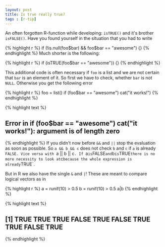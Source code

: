 ```yaml
---
layout: post
title: Is true really true?
tags : [r-tip]
---
```

An often forgotten R-function while developing: `isTRUE()` and it's brother `isFALSE()`.
Have you found yourself in the situation that you had to write

{% highlight r %}
if (!is.null(foo$bar) && foo$bar == "awesome") {}
{% endhighlight %}
Much shorter is the following:

{% highlight r %}
if (isTRUE(foo$bar == "awesome")) {}
{% endhighlight %}
<!--more-->
This additional code is often necessary if `foo` is a list and we are not certain that `bar` is an element of it.
So first we have to check, whether `bar` is not `NULL`.
Otherwise you get the following error

{% highlight r %}
foo = list()
if (foo$bar == "awesome") cat("it works!")
{% endhighlight %}



{% highlight text %}
## Error in if (foo$bar == "awesome") cat("it works!"): argument is of length zero
{% endhighlight %}
If you didn't now before `&&` and `||` stop the evaluation as soon as possible.
So `a && b && c` does not check `b` and `c` if `a` is already `FALSE.
Vice versa with `a || b || c`.
If `a` is `FALSE` and `b` is `TRUE` there is no more necessity to look at `c` because the whole expression is already `TRUE`.

But in R we also have the single `&` and `|`!
These are meant to compare logical vectors as in

{% highlight r %}
a = runif(10) > 0.5
b = runif(10) > 0.5
a|b
{% endhighlight %}



{% highlight text %}
##  [1]  TRUE  TRUE  TRUE FALSE  TRUE FALSE  TRUE  TRUE FALSE  TRUE
{% endhighlight %}

